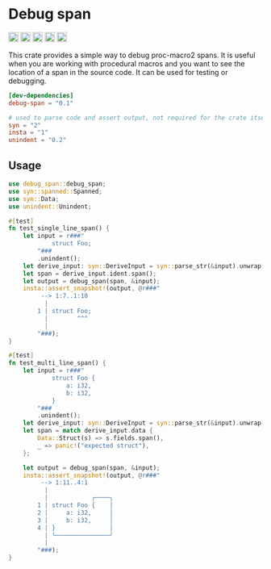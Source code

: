 # Debug span

[<img alt="github" src="https://img.shields.io/badge/github-smmoosavi/debug--span-8da0cb?style=for-the-badge&labelColor=555555&logo=github" height="20">](https://github.com/smmoosavi/debug-span)
[<img alt="crates.io" src="https://img.shields.io/crates/v/debug-span.svg?style=for-the-badge&color=fc8d62&logo=rust" height="20">](https://crates.io/crates/debug-span)
[<img alt="docs.rs" src="https://img.shields.io/badge/docs.rs-debug--span-66c2a5?style=for-the-badge&labelColor=555555&logo=docs.rs" height="20">](https://docs.rs/debug-span)
[<img alt="build status" src="https://img.shields.io/github/actions/workflow/status/smmoosavi/debug-span/ci.yml?branch=main&style=for-the-badge" height="20">](https://github.com/smmoosavi/debug-span/actions?query=branch%3Amain)
[<img alt="coverage" src="https://img.shields.io/codecov/c/github/smmoosavi/debug-span?style=for-the-badge&logo=codecov" height="20">](https://app.codecov.io/gh/smmoosavi/debug-span)

This crate provides a simple way to debug proc-macro2 spans. It is useful when you are working with procedural macros and you want to see the location of a span in the source code. It can be used for testing or debugging.

```toml
[dev-dependencies]
debug-span = "0.1"

# used to parse code and assert output, not required for the crate itself
syn = "2"
insta = "1"
unindent = "0.2"

```

## Usage

```rust
use debug_span::debug_span;
use syn::spanned::Spanned;
use syn::Data;
use unindent::Unindent;

#[test]
fn test_single_line_span() {
    let input = r###"
            struct Foo;
        "###
        .unindent();
    let derive_input: syn::DeriveInput = syn::parse_str(&input).unwrap();
    let span = derive_input.ident.span();
    let output = debug_span(span, &input);
    insta::assert_snapshot!(output, @r###"
         --> 1:7..1:10
          |
        1 | struct Foo;
          |        ^^^
          |
        "###);
}

#[test]
fn test_multi_line_span() {
    let input = r###"
            struct Foo {
                a: i32,
                b: i32,
            }
        "###
        .unindent();
    let derive_input: syn::DeriveInput = syn::parse_str(&input).unwrap();
    let span = match derive_input.data {
        Data::Struct(s) => s.fields.span(),
        _ => panic!("expected struct"),
    };

    let output = debug_span(span, &input);
    insta::assert_snapshot!(output, @r###"
         --> 1:11..4:1
          |
          |            ┌────╮
        1 | struct Foo {    │
        2 |     a: i32,     │
        3 |     b: i32,     │
        4 | }               │
          | └───────────────╯
          |
        "###);
}
```
